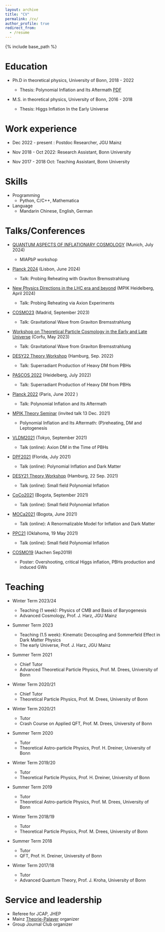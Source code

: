 ```yaml
---
layout: archive
title: "CV"
permalink: /cv/
author_profile: true
redirect_from:
  - /resume
---
```


{% include base_path %}

Education
======
* Ph.D in theoretical physics, University of Bonn, 2018 - 2022
    * Thesis: Polynomial Inflation and Its Aftermath [PDF](https://bonndoc.ulb.uni-bonn.de/xmlui/handle/20.500.11811/10407)
      
* M.S. in theoretical physics, University of Bonn, 2016 - 2018
    * Thesis: Higgs Inflation In the Early Universe
      
<!-- * B.S. in physics, China Three Gorges University, 2012 -2016 -->

Work experience
======
* Dec 2022 - present : Postdoc Researcher, JGU Mainz
  <!-- * Duties includes: Updates and improvements to template -->
  <!-- * Supervisor: The Users -->

* Nov 2018 - Oct 2022: Research Assistant, Bonn University 
  <!-- * Duties included: Merging pull requests  -->
  <!-- * Supervisor: Professor Hub -->
  
* Nov 2017 - 2018 Oct: Teaching  Assistant, Bonn University 


  <!-- * Summer 2015: Research Assistant -->
  <!-- * Github University -->
  <!-- * Duties included: Tagging issues -->
  <!-- * Supervisor: Professor Git -->
  
Skills
======
* Programming
  * Python, C/C++, Mathematica
* Language
  * Mandarin Chinese, English, German

Talks/Conferences
======

* [QUANTUM ASPECTS OF INFLATIONARY COSMOLOGY](https://www.munich-iapbp.de/cosmology-quantum-aspects) (Munich,  July 2024)
    * MIAPbP workshop

* [Planck 2024](https://indico.cern.ch/event/1323379/) (Lisbon,  June 2024)
   * Talk: Probing Reheating with Graviton Bremsstrahlung

* [New Physics Directions in the LHC era and beyond](https://indico.cern.ch/event/1339497/overview) (MPIK Heidelberg,  April 2024)
   * Talk: Probing Reheating via Axion Experiments
     
* [COSMO23](https://workshops.ift.uam-csic.es/COSMO23)  (Madrid, September 2023)
    * Talk:  Gravitational Wave from Graviton Bremsstrahlung
      
* [Workshop on Theoretical Particle Cosmology in the Early and Late Universe](https://www.physics.ntua.gr/corfu2023/hu.html) (Corfu, May 2023)
    * Talk:  Gravitational Wave from Graviton Bremsstrahlung
      
* [DESY22 Theory Workshop](https://indico.desy.de/event/34520/contributions/128691/) (Hamburg,  Sep. 2022)
   * Talk: Superradiant Production of Heavy DM from PBHs
           
* [PASCOS 2022](https://indico.cern.ch/event/1149557/contributions/4917548/) (Heidelberg, July 2022)
    * Talk: Superradiant Production of Heavy DM from PBHs
      
* [Planck 2022](https://indico.in2p3.fr/event/24773/contributions/110792/) (Paris, June 2022 )
    * Talk: Polynomial Inflation and Its Aftermath
      
* [MPIK Theory Seminar](https://www.mpi-hd.mpg.de/lin/seminar_theory/talks/Talk_Xu_131221.pdf) (invited talk 13 Dec. 2021)
    * Polynomial Inflation and Its Aftermath: (P)reheating, DM and Leptogenesis
      
* [VLDM2021](https://indico.ipmu.jp/event/392/) (Tokyo, September 2021)
  * Talk (online): Axion DM in the Time of PBHs
    
* [DPF2021](https://indico.desy.de/event/26540/overview) (Florida, July 2021)
  * Talk (online): Polynomial Inflation and Dark Matter
    
* [DESY21 Theory Workshop](https://indico.desy.de/event/26540/overview) (Hamburg, 22 Sep. 2021)
   * Talk (online): Small field Polynomial Inflation
     
* [CoCo2021](https://indico.cern.ch/event/1040803/) (Bogota,  September 2021)
   * Talk (online): Small field Polynomial Inflation
     
* [MOCa2021](https://indico.cern.ch/event/1004867/) (Bogota, June 2021)
   * Talk (online): A Renormalizable Model for Inflation and Dark Matter
     
* [PPC21](https://indico.cern.ch/event/822029/) (Oklahoma, 19 May 2021)
   * Talk (online): Small field Polynomial Inflation
  
* [COSMO19](https://indico.cern.ch/event/782784/)  (Aachen Sep2019)
   * Poster: Overshooting, critical Higgs inflation, PBHs production and induced GWs
  


<!-- Publications
======
  <ul>{% for post in site.publications reversed %}
    {% include archive-single-cv.html %}
  {% endfor %}</ul>
-->

<!-- Talks
======
  <ul>{% for post in site.talks reversed %}
    {% include archive-single-talk-cv.html  %}
  {% endfor %}</ul>
-->

<!-- Teaching
======
  <ul>{% for post in site.teaching reversed %}
    {% include archive-single-cv.html %}
  {% endfor %}</ul> 
-->
  

Teaching
======
* Winter Term 2023/24
  * Teaching (1 week): Physics of CMB and Basis of Baryogenesis
  * Advanced Cosmology, Prof. J. Harz, JGU Mainz

* Summer Term 2023
    * Teaching (1.5 week): Kinematic Decoupling  and Sommerfeld Effect in Dark Matter Physics
    * The early Universe, Prof. J. Harz, JGU Mainz

* Summer Term 2021
    * Chief Tutor
    * Advanced Theoretical Particle Physics, Prof. M. Drees, University of Bonn

* Winter Term 2020/21
    * Chief Tutor
    * Theoretical Particle Physics, Prof. M. Drees, University of Bonn

* Winter Term 2020/21
    * Tutor
    * Crash Course on  Applied QFT, Prof. M. Drees, University of Bonn

* Summer Term 2020
    * Tutor
    * Theoretical Astro-particle Physics,  Prof. H. Dreiner, University of Bonn

* Winter Term 2019/20
    * Tutor
    * Theoretical Particle Physics,  Prof. H. Dreiner, University of Bonn

* Summer Term 2019
  * Tutor
  * Theoretical Astro-particle Physics, Prof. M. Drees, University of Bonn

* Winter Term 2018/19
  * Tutor
  * Theoretical Particle Physics, Prof. M. Drees, University of Bonn

* Summer Term 2018
  * Tutor  
  * QFT,  Prof. H. Dreiner, University of Bonn

* Winter Term 2017/18
  * Tutor
  * Advanced Quantum Theory,   Prof. J. Kroha, University of Bonn
 
Service and leadership
======
* Referee for JCAP, JHEP
* Mainz [Theorie-Palaver](https://www.thep.physik.uni-mainz.de/theorie-palaver/) organizer
* Group Journal Club  organizer


